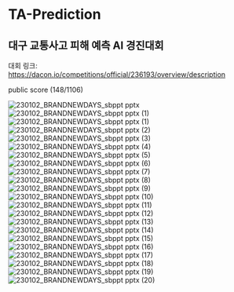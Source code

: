 # TA-Prediction

## 대구 교통사고 피해 예측 AI 경진대회
대회 링크: https://dacon.io/competitions/official/236193/overview/description
<br>

public score (148/1106)

![230102_BRANDNEWDAYS_sbppt pptx](https://github.com/user-attachments/assets/b8208e62-edf0-4d17-88f3-f10c082c0c4d)
![230102_BRANDNEWDAYS_sbppt pptx (1)](https://github.com/user-attachments/assets/a4b6a684-7f0b-485a-b4b0-e419ccf3f70b)
![230102_BRANDNEWDAYS_sbppt pptx (1)](https://github.com/user-attachments/assets/d1fc22ec-dacb-4880-adc5-fd657fd13471)
![230102_BRANDNEWDAYS_sbppt pptx (2)](https://github.com/user-attachments/assets/586c4f86-ef3e-459c-83e2-3c31b808cc61)
![230102_BRANDNEWDAYS_sbppt pptx (3)](https://github.com/user-attachments/assets/e2d07970-a5fd-4d80-8989-e97a6a5634bd)
![230102_BRANDNEWDAYS_sbppt pptx (4)](https://github.com/user-attachments/assets/3f58295c-a30e-4429-8e49-d722786618a3)
![230102_BRANDNEWDAYS_sbppt pptx (5)](https://github.com/user-attachments/assets/dc1892a4-c93b-41dc-ac86-c4b8169c0fb6)
![230102_BRANDNEWDAYS_sbppt pptx (6)](https://github.com/user-attachments/assets/38979505-0161-4d1d-9662-e719eb91b4c6)
![230102_BRANDNEWDAYS_sbppt pptx (7)](https://github.com/user-attachments/assets/673a705d-8402-474f-b1f6-b02a2a1ae4ff)
![230102_BRANDNEWDAYS_sbppt pptx (8)](https://github.com/user-attachments/assets/63302c5c-6803-43c6-b6b5-76b1549f71bb)
![230102_BRANDNEWDAYS_sbppt pptx (9)](https://github.com/user-attachments/assets/02fb2fd7-2650-43fc-96cf-9c70c6f2e412)
![230102_BRANDNEWDAYS_sbppt pptx (10)](https://github.com/user-attachments/assets/a903034d-54d0-4640-afa8-90ea680ff9bc)
![230102_BRANDNEWDAYS_sbppt pptx (11)](https://github.com/user-attachments/assets/ef68f392-8290-4f45-946e-caed4d8e95fd)
![230102_BRANDNEWDAYS_sbppt pptx (12)](https://github.com/user-attachments/assets/e4363060-f5e0-4973-ab9a-762557444fe7)
![230102_BRANDNEWDAYS_sbppt pptx (13)](https://github.com/user-attachments/assets/f7b4af82-4691-40a3-99c6-a8aa5214cc15)
![230102_BRANDNEWDAYS_sbppt pptx (14)](https://github.com/user-attachments/assets/dd650c35-84ce-42bf-8746-9484b4d244a8)
![230102_BRANDNEWDAYS_sbppt pptx (15)](https://github.com/user-attachments/assets/cde74749-c1ee-4341-adae-d83770443468)
![230102_BRANDNEWDAYS_sbppt pptx (16)](https://github.com/user-attachments/assets/d5de0aa3-aaa3-4b5c-ad97-8f52ed4bfb48)
![230102_BRANDNEWDAYS_sbppt pptx (17)](https://github.com/user-attachments/assets/b94ad76b-acb5-405a-b4cf-5ede01e67ebb)
![230102_BRANDNEWDAYS_sbppt pptx (18)](https://github.com/user-attachments/assets/d962b162-1635-4fc9-bc4a-7b7a368970a8)
![230102_BRANDNEWDAYS_sbppt pptx (19)](https://github.com/user-attachments/assets/dd60c8e5-7ca7-4d74-9172-084a51377156)
![230102_BRANDNEWDAYS_sbppt pptx (20)](https://github.com/user-attachments/assets/e9296f78-a604-450c-acb8-04ab74b15db2)
